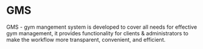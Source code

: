 # GMS
GMS - gym mangement system is developed to cover all needs for effective gym management, it provides functionality for clients &amp; administrators to make the workflow more transparent, convenient, and efficient.
